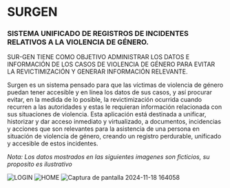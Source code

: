 # SURGEN
### SISTEMA UNIFICADO DE REGISTROS DE INCIDENTES RELATIVOS A LA VIOLENCIA DE GÉNERO.

SUR-GEN TIENE COMO OBJETIVO ADMINISTRAR LOS DATOS E INFORMACIÓN DE LOS CASOS DE VIOLENCIA DE GÉNERO PARA EVITAR LA REVICTIMIZACIÓN Y GENERAR INFORMACIÓN RELEVANTE.

Surgen es un sistema pensado para que las víctimas de violencia de género puedan tener accesible y en línea los datos de sus casos, y así procurar evitar, en la medida de lo posible, la revictimización ocurrida cuando recurren a las autoridades y estas le requieran información relacionada con sus situaciones de violencia. Esta aplicación está destinada a unificar, historizar y dar acceso inmediato y virtualizado, a documentos, incidencias y acciones que son relevantes para la asistencia de una persona en situación de violencia de género, creando un registro perdurable, unificado y accesible de estos incidentes. 

*Nota: Los datos mostrados en las siguientes imagenes son ficticios, su proposito es ilustrativo*

![LOGIN](https://github.com/user-attachments/assets/c5ae79c6-4710-4b5f-a2cc-4d4014a78e24)
![HOME](https://github.com/user-attachments/assets/8c72b803-5d5c-4ddc-9f73-c15510a07713)
![Captura de pantalla 2024-11-18 164058](https://github.com/user-attachments/assets/ea159e13-b25e-47b4-8f33-f46abed33c6e)
